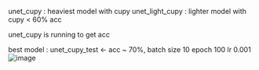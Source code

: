 unet_cupy : heaviest model with cupy
unet_light_cupy : lighter model with cupy < 60% acc

unet_cupy is running to get acc

best model : unet_cupy_test <- acc ~ 70%, batch size 10 epoch 100 lr 0.001
![image](https://github.com/user-attachments/assets/096c5b9f-730d-421f-919d-c319c816ad64)
